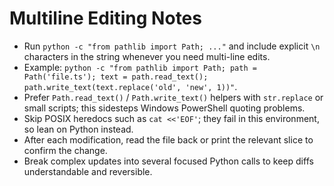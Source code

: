 # Multiline Editing Notes

- Run `python -c "from pathlib import Path; ..."` and include explicit `\n` characters in the string whenever you need multi-line edits.
- Example: `python -c "from pathlib import Path; path = Path('file.ts'); text = path.read_text(); path.write_text(text.replace('old', 'new', 1))"`.
- Prefer `Path.read_text()` / `Path.write_text()` helpers with `str.replace` or small scripts; this sidesteps Windows PowerShell quoting problems.
- Skip POSIX heredocs such as `cat <<'EOF'`; they fail in this environment, so lean on Python instead.
- After each modification, read the file back or print the relevant slice to confirm the change.
- Break complex updates into several focused Python calls to keep diffs understandable and reversible.
